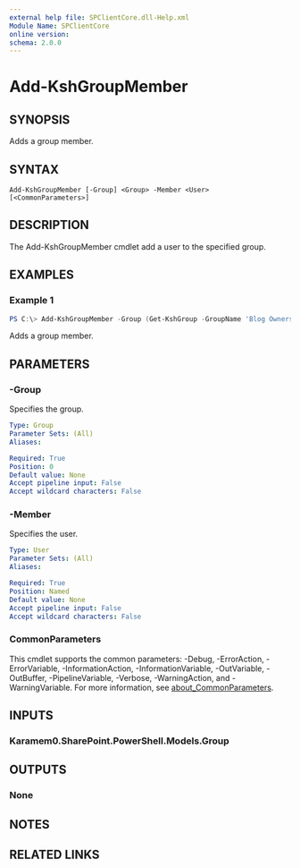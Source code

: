 ```yaml
---
external help file: SPClientCore.dll-Help.xml
Module Name: SPClientCore
online version:
schema: 2.0.0
---
```


# Add-KshGroupMember

## SYNOPSIS
Adds a group member.

## SYNTAX

```
Add-KshGroupMember [-Group] <Group> -Member <User> [<CommonParameters>]
```

## DESCRIPTION
The Add-KshGroupMember cmdlet add a user to the specified group.

## EXAMPLES

### Example 1
```powershell
PS C:\> Add-KshGroupMember -Group (Get-KshGroup -GroupName 'Blog Owners') -Member (Get-KshUser -UserName 'i:0#.f|membership|admin@example.onmicrosoft.com')
```

Adds a group member.

## PARAMETERS

### -Group
Specifies the group.

```yaml
Type: Group
Parameter Sets: (All)
Aliases:

Required: True
Position: 0
Default value: None
Accept pipeline input: False
Accept wildcard characters: False
```

### -Member
Specifies the user.

```yaml
Type: User
Parameter Sets: (All)
Aliases:

Required: True
Position: Named
Default value: None
Accept pipeline input: False
Accept wildcard characters: False
```

### CommonParameters
This cmdlet supports the common parameters: -Debug, -ErrorAction, -ErrorVariable, -InformationAction, -InformationVariable, -OutVariable, -OutBuffer, -PipelineVariable, -Verbose, -WarningAction, and -WarningVariable. For more information, see [about_CommonParameters](http://go.microsoft.com/fwlink/?LinkID=113216).

## INPUTS

### Karamem0.SharePoint.PowerShell.Models.Group

## OUTPUTS

### None

## NOTES

## RELATED LINKS

